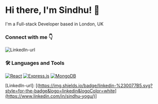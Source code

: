 # Hi there, I'm Sindhu! 👋

I'm a Full-stack Developer based in London, UK 


### Connect with me 👇
![LinkedIn-url](https://img.shields.io/badge/linkedin-%230077B5.svg?style=for-the-badge&logo=linkedin&logoColor=white)


### 🛠️ Languages and Tools
[![React][React]][React-url] [![Express.js][Express.js]][Express.js-url] [![MongoDB][Mongo-Db]][Mongo-Db-url]

<!--
**Sind96/Sind96** is a ✨ _special_ ✨ repository because its `README.md` (this file) appears on your GitHub profile.

Here are some ideas to get you started:

- 🔭 I’m currently working on ...
- 🌱 I’m currently learning ...
- 👯 I’m looking to collaborate on ...
- 🤔 I’m looking for help with ...
- 💬 Ask me about ...
- 📫 How to reach me: ...
- 😄 Pronouns: ...
- ⚡ Fun fact: ...
-->


<!-- MARKDOWN LINKS & IMAGES -->
<!-- https://www.markdownguide.org/basic-syntax/#reference-style-links -->

[React]: https://shields.io/badge/react-black?logo=react&style=for-the-badge
[React-url]: https://react.dev/
[Mongo-Db]: https://img.shields.io/badge/MongoDB-%234ea94b.svg?style=for-the-badge&logo=mongodb&logoColor=white
[Mongo-Db-url]: https://www.mongodb.com/docs/atlas/getting-started/
[Express.js]: https://img.shields.io/badge/express.js-%23404d59.svg?style=for-the-badge&logo=express&logoColor=%2361DAFB
[Express.js-url]: https://expressjs.com/
[LinkedIn-url]: [(https://img.shields.io/badge/linkedin-%230077B5.svg?style=for-the-badge&logo=linkedin&logoColor=white](https://www.linkedin.com/in/sindhu-yogu/)]
